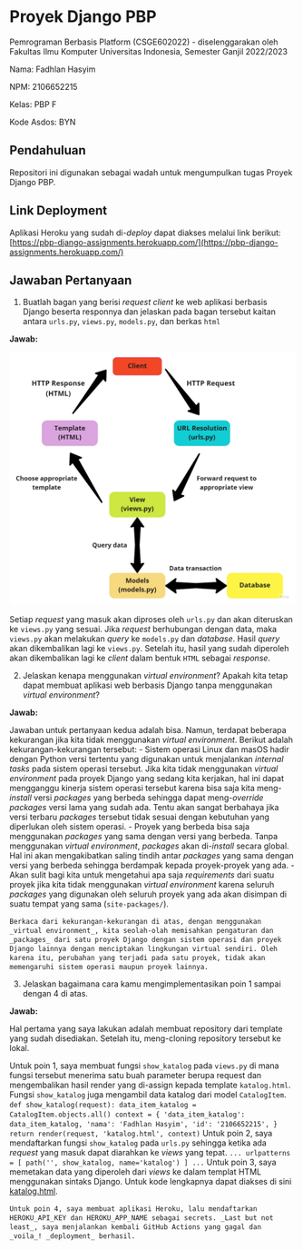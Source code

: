 # Proyek Django PBP

Pemrograman Berbasis Platform (CSGE602022) - diselenggarakan oleh Fakultas Ilmu Komputer Universitas Indonesia, Semester Ganjil 2022/2023

Nama: Fadhlan Hasyim

NPM: 2106652215

Kelas: PBP F

Kode Asdos: BYN

## Pendahuluan

Repositori ini digunakan sebagai wadah untuk mengumpulkan tugas Proyek Django PBP.

## Link Deployment

Aplikasi Heroku yang sudah di-_deploy_ dapat diakses melalui link berikut:
[https://pbp-django-assignments.herokuapp.com/](https://pbp-django-assignments.herokuapp.com/)

## Jawaban Pertanyaan

1. Buatlah bagan yang berisi _request client_ ke web aplikasi berbasis Django beserta responnya dan jelaskan pada bagan tersebut kaitan antara `urls.py`, `views.py`, `models.py`, dan berkas `html`

**Jawab:**

![](images/django-cycle.jpg)

Setiap _request_ yang masuk akan diproses oleh `urls.py` dan akan diteruskan ke `views.py` yang sesuai. Jika _request_ berhubungan dengan data, maka `views.py` akan melakukan _query_ ke `models.py` dan _database_. Hasil _query_ akan dikembalikan lagi ke `views.py`. Setelah itu, hasil yang sudah diperoleh akan dikembalikan lagi ke _client_ dalam bentuk `HTML` sebagai _response_.

2. Jelaskan kenapa menggunakan _virtual environment_? Apakah kita tetap dapat membuat aplikasi web berbasis Django tanpa menggunakan _virtual environment_?

**Jawab:**

Jawaban untuk pertanyaan kedua adalah bisa. Namun, terdapat beberapa kekurangan jika kita tidak menggunakan _virtual environment_. Berikut adalah kekurangan-kekurangan tersebut:
    - Sistem operasi Linux dan masOS hadir dengan Python versi tertentu yang digunakan untuk menjalankan _internal tasks_ pada sistem operasi tersebut. Jika kita tidak menggunakan _virtual environment_ pada proyek Django yang sedang kita kerjakan, hal ini dapat mengganggu kinerja sistem operasi tersebut karena bisa saja kita meng-_install_ versi _packages_ yang berbeda sehingga dapat meng-_override_ _packages_ versi lama yang sudah ada. Tentu akan sangat berbahaya jika versi terbaru _packages_ tersebut tidak sesuai dengan kebutuhan yang diperlukan oleh sistem operasi.
    - Proyek yang berbeda bisa saja menggunakan _packages_ yang sama dengan versi yang berbeda. Tanpa menggunakan _virtual environment_, _packages_ akan di-_install_ secara global. Hal ini akan mengakibatkan saling tindih antar _packages_ yang sama dengan versi yang berbeda sehingga berdampak kepada proyek-proyek yang ada.
    - Akan sulit bagi kita untuk mengetahui apa saja _requirements_ dari suatu proyek jika kita tidak menggunakan _virtual environment_ karena seluruh _packages_ yang digunakan oleh seluruh proyek yang ada akan disimpan di suatu tempat yang sama (`site-packages/`).

    Berkaca dari kekurangan-kekurangan di atas, dengan menggunakan _virtual environment_, kita seolah-olah memisahkan pengaturan dan _packages_ dari satu proyek Django dengan sistem operasi dan proyek Django lainnya dengan menciptakan lingkungan virtual sendiri. Oleh karena itu, perubahan yang terjadi pada satu proyek, tidak akan memengaruhi sistem operasi maupun proyek lainnya.

3. Jelaskan bagaimana cara kamu mengimplementasikan poin 1 sampai dengan 4 di atas.

**Jawab:**

Hal pertama yang saya lakukan adalah membuat repository dari template yang sudah disediakan. Setelah itu, meng-cloning repository tersebut ke lokal. 

Untuk poin 1, saya membuat fungsi `show_katalog` pada `views.py` di mana fungsi tersebut menerima satu buah parameter berupa request dan mengembalikan hasil render yang di-assign kepada template `katalog.html`. Fungsi `show_katalog` juga mengambil data katalog dari model `CatalogItem`.
    ```
    def show_katalog(request):
        data_item_katalog = CatalogItem.objects.all()
        context = {
            'data_item_katalog': data_item_katalog,
            'nama': 'Fadhlan Hasyim',
            'id': '2106652215',
        }
        return render(request, 'katalog.html', context)
    ```
    Untuk poin 2, saya mendaftarkan fungsi `show_katalog` pada `urls.py` sehingga ketika ada _request_ yang masuk dapat diarahkan ke _views_ yang tepat.
    ```
    ...
    urlpatterns = [
        path('', show_katalog, name='katalog')
    ]
    ...
    ```
    Untuk poin 3, saya memetakan data yang diperoleh dari _views_ ke dalam templat HTML menggunakan sintaks Django. Untuk kode lengkapnya dapat diakses di sini [katalog.html](katalog/templates/katalog.html).
    
    Untuk poin 4, saya membuat aplikasi Heroku, lalu mendaftarkan HEROKU_API_KEY dan HEROKU_APP_NAME sebagai secrets. _Last but not least_, saya menjalankan kembali GitHub Actions yang gagal dan _voila_! _deployment_ berhasil.